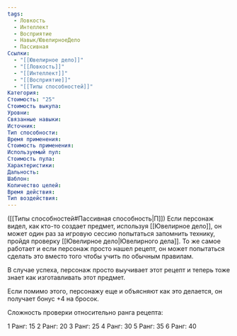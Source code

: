 ```yaml
---
tags:
  - Ловкость
  - Интеллект
  - Восприятие
  - Навык/ЮвелирноеДело
  - Пассивная
Ссылки:
  - "[[Ювелирное дело]]"
  - "[[Ловкость]]"
  - "[[Интеллект]]"
  - "[[Восприятие]]"
  - "[[Типы способностей]]"
Категория: 
Стоимость: "25"
Стоимость выкупа:
Уровни:
Связанные навыки:
Источник:
Тип способности:
Время применения:
Стоимость применения:
Используемый пул:
Стоимость пула:
Характеристики:
Дальность:
Шаблон:
Количество целей:
Время действия:
Тип воздействия:
---
```

([[Типы способностей#Пассивная способность|П]]) Если персонаж видел, как кто-то создает предмет, используя [[Ювелирное дело]], он может один раз за игровую сессию попытаться запомнить технику, пройдя проверку [[Ювелирное дело|Ювелирного дела]]. То же самое работает и если персонаж просто нашел рецепт, он может попытаться сделать это вместо того чтобы учить по обычным правилам. 

В случае успеха, персонаж просто выучивает этот рецепт и теперь тоже знает как изготавливать этот предмет.

Если помимо этого, персонажу еще и объясняют как это делается, он получает бонус +4 на бросок. 

Сложность проверки относительно ранга рецепта:

1 Ранг: 15
2 Ранг: 20
3 Ранг: 25
4 Ранг: 30
5 Ранг: 35
6 Ранг: 40